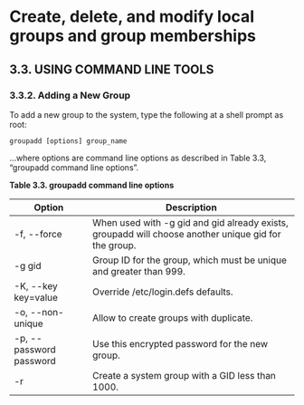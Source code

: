 # Create, delete, and modify local groups and group memberships
## 3.3. USING COMMAND LINE TOOLS
### 3.3.2. Adding a New Group
To add a new group to the system, type the following at a shell prompt as root:

```shell
groupadd [options] group_name
```

…where options are command line options as described in Table 3.3, “groupadd command line options”.

**Table 3.3. groupadd command line options**

| Option                  	| Description                                                                                          	|
|-------------------------	|------------------------------------------------------------------------------------------------------	|
| -f, --force             	| When used with -g gid and gid already exists, groupadd will choose another unique gid for the group. 	|
| -g gid                  	| Group ID for the group, which must be unique and greater than 999.                                   	|
| -K, --key key=value     	| Override /etc/login.defs defaults.                                                                   	|
| -o, --non-unique        	| Allow to create groups with duplicate.                                                               	|
| -p, --password password 	| Use this encrypted password for the new group.                                                       	|
| -r                      	| Create a system group with a GID less than 1000.                                                     	|
